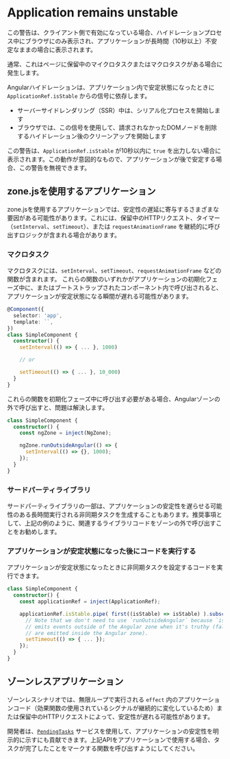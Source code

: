 # Application remains unstable

この警告は、クライアント側で有効になっている場合、ハイドレーションプロセス中にブラウザにのみ表示され、アプリケーションが長時間（10秒以上）不安定なままの場合に表示されます。

通常、これはページに保留中のマイクロタスクまたはマクロタスクがある場合に発生します。

Angularハイドレーションは、アプリケーション内で安定状態になったときに `ApplicationRef.isStable` からの信号に依存します。

- サーバーサイドレンダリング（SSR）中は、シリアル化プロセスを開始します
- ブラウザでは、この信号を使用して、請求されなかったDOMノードを削除するハイドレーション後のクリーンアップを開始します

この警告は、`ApplicationRef.isStable` が10秒以内に `true` を出力しない場合に表示されます。この動作が意図的なもので、アプリケーションが後で安定する場合、この警告を無視できます。

## zone.jsを使用するアプリケーション

zone.jsを使用するアプリケーションでは、安定性の遅延に寄与するさまざまな要因がある可能性があります。これには、保留中のHTTPリクエスト、タイマー（`setInterval`、`setTimeout`）、または `requestAnimationFrame` を継続的に呼び出すロジックが含まれる場合があります。

### マクロタスク

マクロタスクには、`setInterval`、`setTimeout`、`requestAnimationFrame` などの関数が含まれます。
これらの関数のいずれかがアプリケーションの初期化フェーズ中に、またはブートストラップされたコンポーネント内で呼び出されると、アプリケーションが安定状態になる瞬間が遅れる可能性があります。

```typescript
@Component({
  selector: 'app',
  template: ``,
})
class SimpleComponent {
  constructor() {
    setInterval(() => { ... }, 1000)

    // or

    setTimeout(() => { ... }, 10_000)
  }
}
```

これらの関数を初期化フェーズ中に呼び出す必要がある場合、Angularゾーンの外で呼び出すと、問題は解決します。

```typescript
class SimpleComponent {
  constructor() {
    const ngZone = inject(NgZone);

    ngZone.runOutsideAngular(() => {
      setInterval(() => {}, 1000);
    });
  }
}
```

### サードパーティライブラリ

サードパーティライブラリの一部は、アプリケーションの安定性を遅らせる可能性のある長時間実行される非同期タスクを生成することもあります。推奨事項として、上記の例のように、関連するライブラリコードをゾーンの外で呼び出すことをお勧めします。

### アプリケーションが安定状態になった後にコードを実行する

アプリケーションが安定状態になったときに非同期タスクを設定するコードを実行できます。

```typescript
class SimpleComponent {
  constructor() {
    const applicationRef = inject(ApplicationRef);

    applicationRef.isStable.pipe( first((isStable) => isStable) ).subscribe(() => {
      // Note that we don't need to use `runOutsideAngular` because `isStable`
      // emits events outside of the Angular zone when it's truthy (falsy values
      // are emitted inside the Angular zone).
      setTimeout(() => { ... });
    });
  }
}
```

## ゾーンレスアプリケーション

ゾーンレスシナリオでは、無限ループで実行される `effect` 内のアプリケーションコード（効果関数の使用されているシグナルが継続的に変化しているため）または保留中のHTTPリクエストによって、安定性が遅れる可能性があります。

開発者は、[`PendingTasks`](/api/core/PendingTasks) サービスを使用して、アプリケーションの安定性を明示的に示すにも貢献できます。上記APIをアプリケーションで使用する場合、タスクが完了したことをマークする関数を呼び出すようにしてください。
